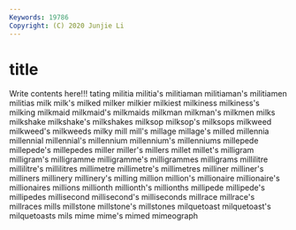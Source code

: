 ```yaml
---
Keywords: 19786
Copyright: (C) 2020 Junjie Li
---
```


# title

Write contents here!!!
tating 
militia 
militia's 
militiaman 
militiaman's
militiamen 
militias 
milk 
milk's 
milked 
milker 
milkier 
milkiest 
milkiness 
milkiness's
milking 
milkmaid 
milkmaid's 
milkmaids 
milkman 
milkman's 
milkmen 
milks 
milkshake 
milkshake's
milkshakes 
milksop 
milksop's 
milksops 
milkweed 
milkweed's 
milkweeds 
milky 
mill 
mill's
millage 
millage's 
milled 
millennia 
millennial 
millennial's 
millennium 
millennium's 
millenniums 
millepede
millepede's 
millepedes 
miller 
miller's 
millers 
millet 
millet's 
milligram 
milligram's 
milligramme
milligramme's 
milligrammes 
milligrams 
millilitre 
millilitre's 
millilitres 
millimetre 
millimetre's 
millimetres 
milliner
milliner's 
milliners 
millinery 
millinery's 
milling 
million 
million's 
millionaire 
millionaire's 
millionaires
millions 
millionth 
millionth's 
millionths 
millipede 
millipede's 
millipedes 
millisecond 
millisecond's 
milliseconds
millrace 
millrace's 
millraces 
mills 
millstone 
millstone's 
millstones 
milquetoast 
milquetoast's 
milquetoasts
mils 
mime 
mime's 
mimed 
mimeograph 
